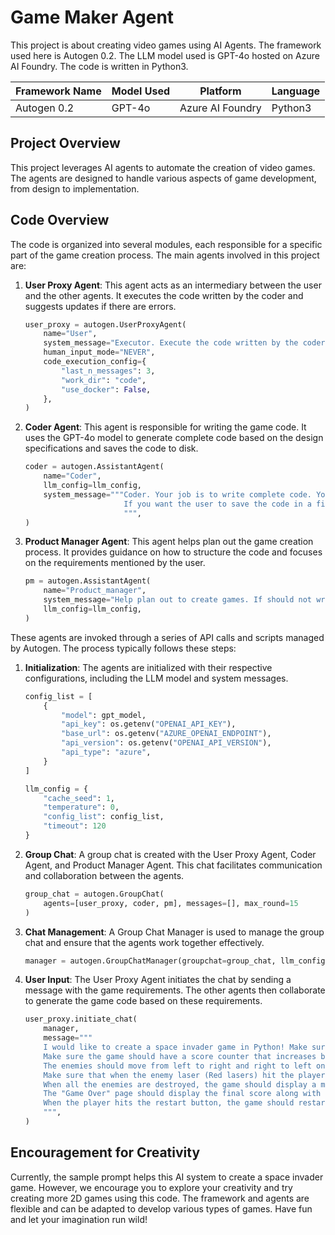# Game Maker Agent

This project is about creating video games using AI Agents. The framework used here is Autogen 0.2. The LLM model used is GPT-4o hosted on Azure AI Foundry. The code is written in Python3.

| Framework Name | Model Used | Platform         | Language |
| -------------- | ---------- | ---------------- | -------- |
| Autogen 0.2    | GPT-4o     | Azure AI Foundry | Python3  |

## Project Overview

This project leverages AI agents to automate the creation of video games. The agents are designed to handle various aspects of game development, from design to implementation.

## Code Overview

The code is organized into several modules, each responsible for a specific part of the game creation process. The main agents involved in this project are:

1. **User Proxy Agent**: This agent acts as an intermediary between the user and the other agents. It executes the code written by the coder and suggests updates if there are errors.

   ```python
   user_proxy = autogen.UserProxyAgent(
       name="User",
       system_message="Executor. Execute the code written by the coder and suggest updates if there are errors.",
       human_input_mode="NEVER",
       code_execution_config={
           "last_n_messages": 3,
           "work_dir": "code",
           "use_docker": False,
       },
   )
   ```

2. **Coder Agent**: This agent is responsible for writing the game code. It uses the GPT-4o model to generate complete code based on the design specifications and saves the code to disk.

   ```python
   coder = autogen.AssistantAgent(
       name="Coder",
       llm_config=llm_config,
       system_message="""Coder. Your job is to write complete code. You primarily are a game programmer. Make sure to save the code to disk in the work directory.
                         If you want the user to save the code in a file before executing it, put # filename: <filename> inside the code block as the first line.
                         """,
   )
   ```

3. **Product Manager Agent**: This agent helps plan out the game creation process. It provides guidance on how to structure the code and focuses on the requirements mentioned by the user.

   ```python
   pm = autogen.AssistantAgent(
       name="Product_manager",
       system_message="Help plan out to create games. If should not write the code, but can provide guidance on how to structure the code and the main focus should be on the requirements mentioned by the user.",
       llm_config=llm_config,
   )
   ```

These agents are invoked through a series of API calls and scripts managed by Autogen. The process typically follows these steps:

1. **Initialization**: The agents are initialized with their respective configurations, including the LLM model and system messages.

   ```python
   config_list = [
       {
           "model": gpt_model,
           "api_key": os.getenv("OPENAI_API_KEY"),
           "base_url": os.getenv("AZURE_OPENAI_ENDPOINT"),
           "api_version": os.getenv("OPENAI_API_VERSION"),
           "api_type": "azure",
       }
   ]

   llm_config = {
       "cache_seed": 1,
       "temperature": 0,
       "config_list": config_list,
       "timeout": 120
   }
   ```

2. **Group Chat**: A group chat is created with the User Proxy Agent, Coder Agent, and Product Manager Agent. This chat facilitates communication and collaboration between the agents.

   ```python
   group_chat = autogen.GroupChat(
       agents=[user_proxy, coder, pm], messages=[], max_round=15
   )
   ```

3. **Chat Management**: A Group Chat Manager is used to manage the group chat and ensure that the agents work together effectively.

   ```python
   manager = autogen.GroupChatManager(groupchat=group_chat, llm_config=llm_config)
   ```

4. **User Input**: The User Proxy Agent initiates the chat by sending a message with the game requirements. The other agents then collaborate to generate the game code based on these requirements.

   ```python
   user_proxy.initiate_chat(
       manager,
       message="""
       I would like to create a space invader game in Python! Make sure the game ends when the player gets hit by the enemy red lasers.
       Make sure the game should have a score counter that increases by 1 each time the player hits an enemy with blue lasers.
       The enemies should move from left to right and right to left on the screen and also shoot red lasers at the player randomly.
       Make sure that when the enemy laser (Red lasers) hit the player, the game should display a message saying "Game Over".
       When all the enemies are destroyed, the game should display a message saying "You Win" and display the final score.
       The "Game Over" page should display the final score along with a restart button to restart the game and a quit button to quit the game.
       When the player hits the restart button, the game should restart with the initial number of enemies at the initial level and the score should be reset to 0.
       """,
   )
   ```

## Encouragement for Creativity

Currently, the sample prompt helps this AI system to create a space invader game. However, we encourage you to explore your creativity and try creating more 2D games using this code. The framework and agents are flexible and can be adapted to develop various types of games. Have fun and let your imagination run wild!
